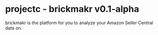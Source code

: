 # projectc - brickmakr v0.1-alpha

brickmakr is the platform for you to analyze your Amazon Seller Central data on.
